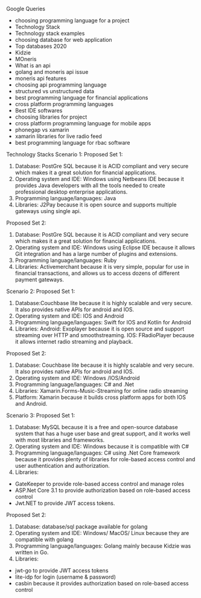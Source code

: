 Google Queries
- 	choosing programming language for a project
- 	Technology Stack
- 	Technology stack examples
- 	choosing database for web application
- 	Top databases 2020
- 	Kidzie
-   MOneris
- 	What is an api
- 	golang and moneris api issue
- 	moneris api features
- 	choosing api programming language
- 	structured vs unstructured data
- 	best programming language for financial applications
- 	cross platform programming languages
- 	Best IDE softwares
- 	choosing libraries for project
- 	cross platform programming language for mobile apps
- 	phonegap vs xamarin
- 	xamarin libraries for live radio feed
- 	best programming language for rbac software




Technology Stacks
Scenario 1:
Proposed Set 1: 
1.	Database: PostGre SQL because it is ACID compliant and very secure which makes it a great solution for financial applications.
2.	Operating system and IDE: Windows using Netbeans IDE because it provides Java developers with all the tools needed to create professional desktop enterprise applications.
3.	Programming language/languages: Java
4.	Libraries: J2Pay because it is open source and supports multiple gateways using single api.


Proposed Set 2: 
1.	Database: PostGre SQL because it is ACID compliant and very secure which makes it a great solution for financial applications.
2.	Operating system and IDE: Windows using Eclipse IDE because it allows Git integration and has a large number of plugins and extensions.
3.	Programming language/languages: Ruby
4.	Libraries: Activemerchant because it is very simple, popular for use in financial transactions, and allows us to access dozens of different payment gateways. 


Scenario 2:
Proposed Set 1: 
1.	Database:Couchbase lite because it is highly scalable and very secure. It also provides native APIs for android and IOS.
2.	Operating system and IDE: IOS and Android
3.	Programming language/languages: Swift for IOS and Kotlin for Android
4.	Libraries:  Android: Exoplayer because it is open source and support streaming over HTTP and smoothstreaming.
IOS: FRadioPlayer because it allows internet radio streaming and playback.


Proposed Set 2: 
1.	Database: Couchbase lite because it is highly scalable and very secure. It also provides native APIs for android and IOS.
2.	Operating system and IDE: Windows /IOS/Android 
3.	Programming language/languages: C# and .Net 
4.	Libraries: Xamarin.Forms-Music-Streaming  for online radio streaming
5.	Platform: Xamarin because it builds cross platform apps for both IOS and Android.

Scenario 3:
Proposed Set 1: 
1.	Database: MySQL because it is a free and open-source database system that has a huge user base and great support, and it works well with most libraries and frameworks.
2.	Operating system and IDE: Windows because it is compatible with C#
3.	Programming language/languages: C# using .Net Core framework because it provides plenty of libraries for role-based access control and user authentication and authorization.
4.	Libraries: 
- 	GateKeeper to provide role-based access control and manage roles
- 	ASP.Net Core 3.1 to provide authorization based on role-based access control
- 	Jwt.NET to provide JWT access tokens.


Proposed Set 2: 
1.	Database: database/sql package available for golang
2.	Operating system and IDE: Windows/ MacOS/ Linux because they are compatible with golang
3.	Programming language/languages: Golang mainly because Kidzie was written in Go.
4.	Libraries:  
- 	jwt-go to provide JWT access tokens
- 	lite-idp for login (username & password)
- 	casbin because it provides authorization based on role-based access control



